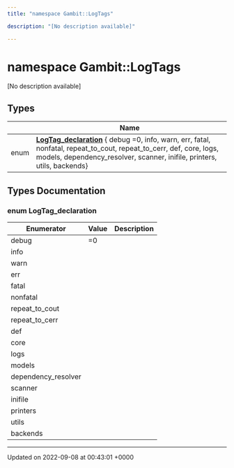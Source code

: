 ```yaml
---
title: "namespace Gambit::LogTags"

description: "[No description available]"

---
```


# namespace Gambit::LogTags

[No description available]

## Types

|                | Name           |
| -------------- | -------------- |
| enum| **[LogTag_declaration](/documentation/code/namespaces/namespacegambit_1_1logtags/#enum-logtag-declaration)** { debug =0, info, warn, err, fatal, nonfatal, repeat_to_cout, repeat_to_cerr, def, core, logs, models, dependency_resolver, scanner, inifile, printers, utils, backends} |

## Types Documentation

### enum LogTag_declaration

| Enumerator | Value | Description |
| ---------- | ----- | ----------- |
| debug | =0|   |
| info | |   |
| warn | |   |
| err | |   |
| fatal | |   |
| nonfatal | |   |
| repeat_to_cout | |   |
| repeat_to_cerr | |   |
| def | |   |
| core | |   |
| logs | |   |
| models | |   |
| dependency_resolver | |   |
| scanner | |   |
| inifile | |   |
| printers | |   |
| utils | |   |
| backends | |   |









-------------------------------

Updated on 2022-09-08 at 00:43:01 +0000